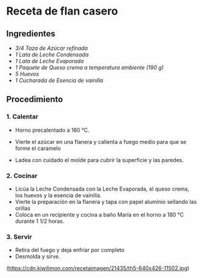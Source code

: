 # Receta de flan casero 

## Ingredientes

* _3/4 Taza de Azúcar refinada_
* _1 Lata de Leche Condensada_
* _1 Lata de Leche Evaporada_ 
* _1 Paquete de Queso crema a temperatura ambiente (190 g)_
* _5 Huevos_
* _1 Cucharada de Esencia de vainilla_

## Procedimiento

### 1. Calentar

* Horno precalentado a 180 °C.

* Vierte el azúcar en una flanera y calienta a fuego medio para que se forme el caramelo
* Ladea con cuidado el molde para cubrir la superficie y las paredes.

### 2. Cocinar

* Licúa la Leche Condensada con la Leche Evaporada, el queso crema, los huevos y la esencia de vainilla. 
* Vierte la preparación en la flanera y tapa con papel aluminio sellando las orillas
* Coloca en un recipiente y cocina a baño María en el horno a 180 °C durante 1 1/2 horas.

### 3. Servir

* Retira del fuego y deja enfriar por completo
* Desmolda y sirve.

(https://cdn.kiwilimon.com/recetaimagen/21435/th5-640x426-11502.jpg)